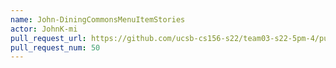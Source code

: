 ```yaml
---
name: John-DiningCommonsMenuItemStories
actor: JohnK-mi
pull_request_url: https://github.com/ucsb-cs156-s22/team03-s22-5pm-4/pull/50
pull_request_num: 50
---
```

